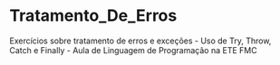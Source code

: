 # Tratamento_De_Erros
Exercícios sobre tratamento de erros e exceções - Uso de Try, Throw, Catch e Finally - Aula de Linguagem de Programação na ETE FMC
